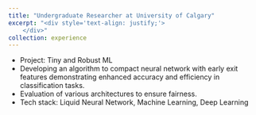 ```yaml
---
title: "Undergraduate Researcher at University of Calgary"
excerpt: "<div style='text-align: justify;'>
    </div>"
collection: experience
---
```


- Project: Tiny and Robust ML
- Developing an algorithm to compact neural network with early exit features demonstrating enhanced accuracy and efficiency in classification tasks.
- Evaluation of various architectures to ensure fairness.
- Tech stack: Liquid Neural Network, Machine Learning, Deep Learning
